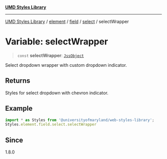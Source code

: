[**UMD Styles Library**](../../../../../../README.md)

***

[UMD Styles Library](../../../../../../README.md) / [element](../../../../../README.md) / [field](../../../README.md) / [select](../README.md) / selectWrapper

# Variable: selectWrapper

> `const` **selectWrapper**: [`JssObject`](../../../../../../utilities/namespaces/transform/type-aliases/JssObject.md)

Select dropdown wrapper with custom dropdown indicator.

## Returns

Styles for select dropdown with chevron indicator.

## Example

```typescript
import * as Styles from '@universityofmaryland/web-styles-library';
Styles.element.field.select.selectWrapper
```

## Since

1.8.0
